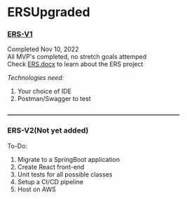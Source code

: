 # ERSUpgraded
### [ERS-V1](https://github.com/Dtech7/ERSUpgraded/tree/main/ERS-V1)
Completed Nov 10, 2022  
All MVP's completed, no stretch goals attemped  
Check [ERS.docx](https://github.com/Dtech7/ERSUpgraded/blob/main/ERS-V1/ERS.docx) to learn about the ERS project

*Technologies need:*
1. Your choice of IDE
2. Postman/Swagger to test

**___________________________________________________________**

### ERS-V2(Not yet added)
To-Do:
1. Migrate to a SpringBoot application
2. Create React front-end
3. Unit tests for all possible classes
4. Setup a CI/CD pipeline
5. Host on AWS
